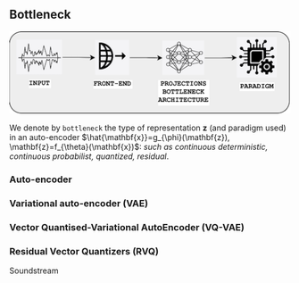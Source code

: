 ## Bottleneck

![top](/images/top.png)

We denote by `bottleneck` the type of representation $\mathbf{z}$ (and paradigm used) in an auto-encoder $\hat{\mathbf{x}}=g_{\phi}(\mathbf{z}), \mathbf{z}=f_{\theta}(\mathbf{x})$: *such as continuous deterministic, continuous probabilist, quantized, residual*.


### Auto-encoder

### Variational auto-encoder (VAE)

### Vector Quantised-Variational AutoEncoder (VQ-VAE)

### Residual Vector Quantizers (RVQ)

Soundstream
